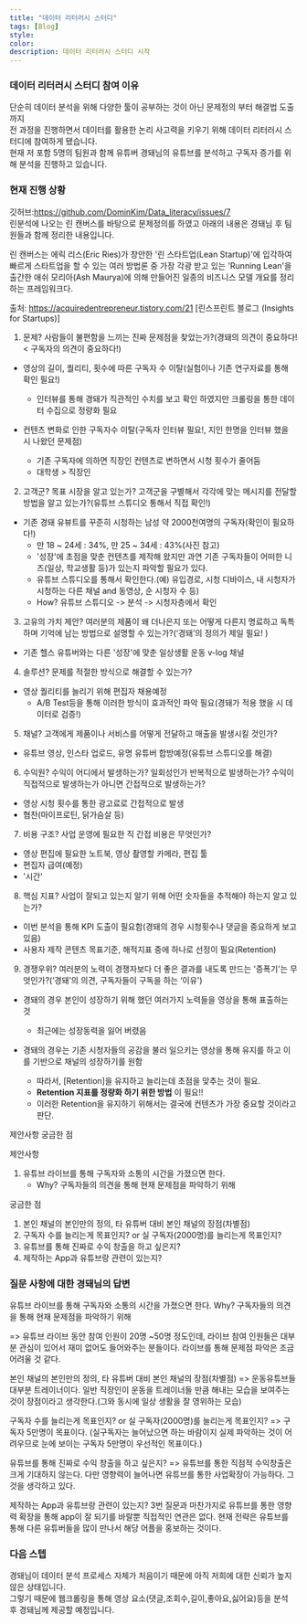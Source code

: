 ```yaml
---
title: "데이터 리터러시 스터디"
tags: [Blog]
style:
color:
description: 데이터 리터러시 스터디 시작
---
```

### 데이터 리터러시 스터디 참여 이유
단순히 데이터 분석을 위해 다양한 툴이 공부하는 것이 아닌 문제정의 부터 해결법 도출까지 <br/> 
전 과정을 진행하면서 데이터를 활용한 논리 사고력을 키우기 위해 데이터 리터러시 스터디에 참여하게 됐습니다. <br/>
현재 저 포함 5명의 팀원과 함께 유튜버 경돼님의 유튜브를 분석하고 구독자 증가를 위해 분석을 진행하고 있습니다. <br/>

### 현재 진행 상황
깃허브:https://github.com/DominKim/Data_literacy/issues/7 <br/>
린분석에 나오는 린 캔버스를 바탕으로 문제정의를 하였고 아래의 내용은 경돼님  후 팀원들과 함께 정리한 내용입니다. <br/>

린 캔버스는 에릭 리스(Eric Ries)가 창안한 '린 스타트업(Lean Startup)'에 입각하여 빠르게 스타트업을 할 수 있는 여러 방법론 중 가장 각광 받고 있는 'Running Lean'을 출간한 애쉬 모리아(Ash Maurya)에 의해 만들어진 일종의 비즈니스 모델 개요를 정리하는 프레임워크다.

출처: https://acquiredentrepreneur.tistory.com/21 [린스프린트 블로그 (Insights for Startups)]

1. 문제? 사람들이 불편함을 느끼는 진짜 문제점을 찾았는가?(경돼의 의견이 중요하다! < 구독자의 의견이 중요하다!)

  - 영상의 길이, 퀄리티, 횟수에 따른 구독자 수 이탈(실험이나 기존 연구자료를 통해 확인 필요!)
    - 인터뷰를 통해 경돼가 직관적인 수치를 보고 확인 하였지만 크롤링을 통한 데이터 수집으로 정량화 필요

  - 컨텐츠 변화로 인한 구독자수 이탈(구독자 인터뷰 필요!, 지인 한명을 인터뷰 했을 시 나왔던 문제점)
    - 기존 구독자에 의하면 직장인 컨텐츠로 변하면서 시청 횟수가 줄어둠
    - 대학생 > 직장인

2. 고객군? 목표 시장을 알고 있는가? 고객군을 구별해서 각각에 맞는 메시지를 전달할 방법을 알고 있는가?(유튜브 스튜디오 통해서 직접 확인!)
  - 기존 경돼 유뷰트를 꾸준히 시청하는 남성 약 2000천여명의 구독자(확인이 필요하다!)
    - 만 18 ~ 24세 : 34%, 만 25 ~ 34세 : 43%(사진 참고)
    - '성장'에 초점을 맞춘 컨텐츠를 제작해 왔지만 과연 기존 구독자들이 어떠한 니즈(일상, 학교생활 등)가 있는지 파악할 필요가 있다.
    - 유튜브 스튜디오를 통해서 확인한다.(예) 유입경로, 시청 디바이스, 내 시청자가 시청하는 다른 채널 and 동영상, 순 시청자 수 등) 
    - How? 유튜브 스튜디오 -> 분석 -> 시청자층에서 확인

3. 고유의 가치 제안? 여러분의 제품이 왜 더나은지 또는 어떻게 다른지 명료하고 독특하며 기억에 남는 방법으로 설명할 수 있는가?(‘경돼’의 정의가 제일 필요! )
  - 기존 헬스 유튜버와는 다른 '성장'에 맞춘 일상생활 운동 v-log 채널

4. 솔루션? 문제를 적절한 방식으로 해결할 수 있는가?
  - 영상 퀄리티를 늘리기 위해 편집자 채용예정
    - A/B Test등을 통해 이러한 방식이 효과적인 파악 필요(경돼가 적용 했을 시 데이터로 검증!)

5. 채널? 고객에게 제품이나 서비스를 어떻게 전달하고 매출을 발생시킬 것인가?
  - 유튜브 영상, 인스타 업로드, 유명 유튜버 합방예정(유튜브 스튜디오를 해결)

6. 수익원? 수익이 어디에서 발생하는가? 일회성인가 반복적으로 발생하는가? 수익이 직접적으로 발생하는가 아니면 간접적으로 발생하는가?
  - 영상 시청 횟수를 통한 광고료로 간접적으로 발생
  - 협찬(마이프로틴, 닭가슴살 등)

7. 비용 구조? 사업 운영에 필요한 직 간접 비용은 무엇인가?
  - 영상 편집에 필요한 노트북, 영상 촬영할 카메라, 편집 툴
  - 편집자 급여(예정)
  - '시간'

8. 핵심 지표? 사업이 잘되고 있는지 알기 위해 어떤 숫자들을 추적해야 하는지 알고 있는가?
  - 이번 분석을 통해 KPI 도출이 필요함(경돼의 경우 시청횟수나 댓글을 중요하게 보고 있음)
  - 사용자 제작 콘텐츠 목표기준, 해적지표 중에 하나로 선정이 필요(Retention)

9. 경쟁우위? 여러분의 노력이 경쟁자보다 더 좋은 결과를 내도록 만드는 '증폭기'는 무엇인가?(‘경돼’의 의견, 구독자들이 구독을 하는 ‘이유')
  - 경돼의 경우 본인이 성장하기 위해 했던 여러가지 노력들을 영상을 통해 표출하는 것
    - 최근에는 성장동력을 잃어 버렸음

- 경돼의 경우는 기존 시청자들의 공감을 불러 일으키는 영상을 통해 유지를 하고 이를 기반으로 채널의 성장하기를 원함
  - 따라서, [Retention]을  유지하고 늘리는데 초점을 맞추는 것이 필요.
  - __Retention 지표를 정량화 하기 위한 방법__ 이 필요!!
  - 이러한 Retention을 유지하기 위해서는 결국에 컨텐츠가 가장 중요할 것이라고 판단.


제안사항 궁금한 점

제안사항
1. 유튜브 라이브를 통해 구독자와 소통의 시간을 가졌으면 한다.
    - Why? 구독자들의 의견을 통해 현재 문제점을 파악하기 위해


궁금한 점
1. 본인 채널의 본인만의 정의, 타 유튜버 대비 본인 채널의 장점(차별점)
2. 구독자 수를 늘리는게 목표인지? or 실 구독자(2000명)를 늘리는게 목표인지?
3. 유튜브를 통해 진짜로 수익 창출을 하고 싶은지?
4. 제작하는 App과 유튜브랑 관련이 있는지?

### 질문 사항에 대한 경돼님의 답변


유튜브 라이브를 통해 구독자와 소통의 시간을 가졌으면 한다.
Why? 구독자들의 의견을 통해 현재 문제점을 파악하기 위해

=> 유튜브 라이브 동안 참여 인원이 20명 ~50명 정도인데, 라이브 참여 인원들은 대부분 관심이 있어서 재미 없어도 들어와주는 분들이다. 라이브를 통해 문제점 파악은 조금 어려울 것 같다. 

본인 채널의 본인만의 정의, 타 유튜버 대비 본인 채널의 장점(차별점)
=> 운동유튜브들 대부분 트레이너이다. 일반 직장인이 운동을 트레이너들 만큼 해내는 모습을 보여주는 것이 장점이라고 생각한다.(그와 동시에 일상 생활을 잘 영위하는 모습)

구독자 수를 늘리는게 목표인지? or 실 구독자(2000명)를 늘리는게 목표인지?
=> 구독자 5만명이 목표이다. (실구독자는 늘어났으면 하는 바람이지 실제 파악하는 것이 어려우므로 눈에 보이는 구독자 5만명이 우선적인 목표이다.)


유튜브를 통해 진짜로 수익 창출을 하고 싶은지?
=> 유튜브를 통한 직점적 수익창출은 크게 기대하지 않는다. 다만 영향력이 늘어나면 유튜브를 통한 사업확장이 가능하다. 그것을 생각하고 있다.

제작하는 App과 유튜브랑 관련이 있는지?
3번 질문과 마찬가지로 유튜브를 통한 영향력 확장을 통해 app이 잘 되기를 바랄뿐 직접적인 연관은 없다. 현재 전략은 유튜브를 통해 다른 유튜버들을 많이 만나서 해당 어플을 홍보하는 것이다.


### 다음 스텝
경돼님이 데이터 분석 프로세스 자체가 처음이기 때문에 아직 저희에 대한 신뢰가 높지 않은 상태입니다. <br/>
그렇기 때문에 웹크롤링을 통해 영상 요소(댓글,조회수,길이,좋아요,싫어요)등을 분석 후 경돼님께 제공할 예정입니다.
